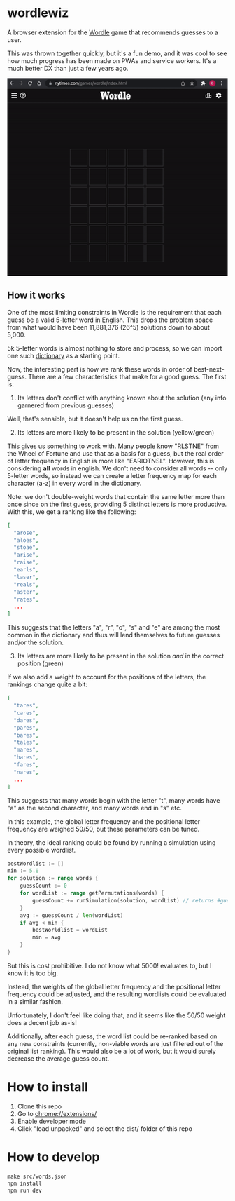 # wordlewiz

A browser extension for the [Wordle](https://www.nytimes.com/games/wordle) game that recommends guesses to a user.

This was thrown together quickly, but it's a fun demo, and it was cool to see how much progress has been made on PWAs and service workers. It's a much better DX than just a few years ago.

![demo](./demo.gif)

## How it works

One of the most limiting constraints in Wordle is the requirement that each guess be a valid 5-letter word in English. This drops the problem space from what would have been 11,881,376 (26^5) solutions down to about 5,000.

5k 5-letter words is almost nothing to store and process, so we can import one such [dictionary](./src/words.json) as a starting point.

Now, the interesting part is how we rank these words in order of best-next-guess. There are a few characteristics that make for a good guess. The first is:

1. Its letters don't conflict with anything known about the solution (any info garnered from previous guesses)

Well, that's sensible, but it doesn't help us on the first guess.

2. Its letters are more likely to be present in the solution (yellow/green)

This gives us something to work with. Many people know "RLSTNE" from the Wheel of Fortune and use that as a basis for a guess, but the real order of letter frequency in English is more like "EARIOTNSL". However, this is considering **all** words in english. We don't need to consider all words -- only 5-letter words, so instead we can create a letter frequency map for each character (a-z) in every word in the dictionary.

Note: we don't double-weight words that contain the same letter more than once since on the first guess, providing 5 distinct letters is more productive. With this, we get a ranking like the following:

```json
[
  "arose",
  "aloes",
  "stoae",
  "arise",
  "raise",
  "earls",
  "laser",
  "reals",
  "aster",
  "rates",
  ...
]
```

This suggests that the letters "a", "r", "o", "s" and "e" are among the most common in the dictionary and thus will lend themselves to future guesses and/or the solution.

3. Its letters are more likely to be present in the solution _and_ in the correct position (green)

If we also add a weight to account for the positions of the letters, the rankings change quite a bit:

```json
[
  "tares",
  "cares",
  "dares",
  "pares",
  "bares",
  "tales",
  "mares",
  "hares",
  "fares",
  "nares",
  ...
]
```

This suggests that many words begin with the letter "t", many words have "a" as the second character, and many words end in "s" etc.

In this example, the global letter frequency and the positional letter frequency are weighed 50/50, but these parameters can be tuned.

In theory, the ideal ranking could be found by running a simulation using every possible wordlist.

```go
bestWordlist := []
min := 5.0
for solution := range words {
    guessCount := 0
    for wordList := range getPermutations(words) {
        guessCount += runSimulation(solution, wordList) // returns #guesses to reach solution
    }
    avg := guessCount / len(wordList)
    if avg < min {
        bestWorldlist = wordList
        min = avg
    }
}
```

But this is cost prohibitive. I do not know what 5000! evaluates to, but I know it is too big.

Instead, the weights of the global letter frequency and the positional letter frequency could be adjusted, and the resulting wordlists could be evaluated in a similar fashion.

Unfortunately, I don't feel like doing that, and it seems like the 50/50 weight does a decent job as-is!

Additionally, after each guess, the word list could be re-ranked based on any new constraints (currently, non-viable words are just filtered out of the original list ranking). This would also be a lot of work, but it would surely decrease the average guess count.

# How to install

1. Clone this repo
1. Go to [chrome://extensions/](chrome://extensions/)
1. Enable developer mode
1. Click "load unpacked" and select the dist/ folder of this repo

# How to develop

```
make src/words.json
npm install
npm run dev
```
